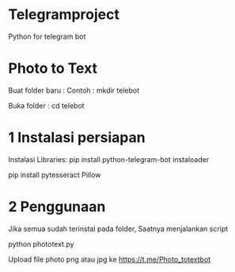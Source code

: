 # Telegramproject
Python for telegram bot

# Photo to Text
Buat folder baru :
Contoh : 
mkdir telebot

Buka folder : cd telebot

# 1 Instalasi persiapan
Instalasi Libraries:
pip install python-telegram-bot instaloader

pip install pytesseract Pillow

# 2 Penggunaan
Jika semua sudah terinstal pada folder,
Saatnya menjalankan script

python phototext.py

Upload file photo png atau jpg ke https://t.me/Photo_totextbot
